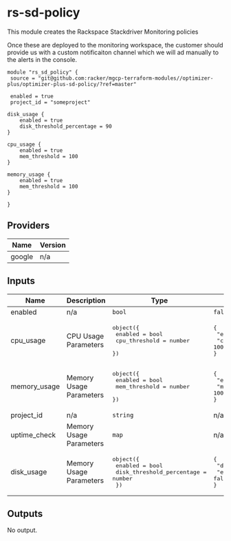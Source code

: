 # rs-sd-policy

This module creates the Rackspace Stackdriver Monitoring policies

Once these are deployed to the monitoring workspace, the customer should provide us with a custom notificaiton channel which we will ad manually to the alerts in the console.

```
module "rs_sd_policy" {
 source = "git@github.com:racker/mgcp-terraform-modules//optimizer-plus/optimizer-plus-sd-policy/?ref=master"

 enabled = true
 project_id = "someproject"

disk_usage {
    enabled = true
    disk_threshold_percentage = 90
}

cpu_usage {
    enabled = true
    mem_threshold = 100
}

memory_usage {
    enabled = true
    mem_threshold = 100
}

}
```

## Providers

| Name | Version |
|------|---------|
| google | n/a |

## Inputs

| Name | Description | Type | Default | Required |
|------|-------------|------|---------|:-----:|
| enabled | n/a | `bool` | `false` | no |
| cpu\_usage | CPU Usage Parameters | <pre>object({<br>    enabled       = bool<br>    cpu_threshold = number<br>  })<br></pre> | <pre>{<br>  "enabled": false,<br>  "cpu_threshold": 100<br>}<br></pre> | no |
| memory\_usage | Memory Usage Parameters | <pre>object({<br>    enabled       = bool<br>    mem_threshold = number<br>  })<br></pre> | <pre>{<br>  "enabled": false,<br>  "mem_threshold": 100<br>}<br></pre> | no |
| project\_id | n/a | `string` | n/a | yes |
| uptime\_check | Memory Usage Parameters | `map` | n/a | yes |
| disk\_usage | Memory Usage Parameters | <pre>object({<br>    enabled                   = bool<br>    disk_threshold_percentage = number<br>  })<br></pre> | <pre>{<br>  "disk_threshold_percentage": 90,<br>  "enabled": false<br>}<br></pre> | no |

## Outputs

No output.
